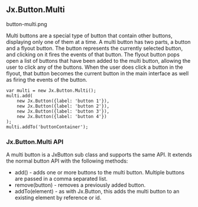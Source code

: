 ## Jx.Button.Multi ##

button-multi.png

Multi buttons are a special type of button that contain other buttons, displaying only one of them at a time.  A multi button has two parts, a button and a flyout button.  The button represents the currently selected button, and clicking on it fires the events of that button.  The flyout button pops open a list of buttons that have been added to the multi button, allowing the user to click any of the buttons.  When the user does click a button in the flyout, that button becomes the current button in the main interface as well as firing the events of the button.

```
var multi = new Jx.Button.Multi();
multi.add(
    new Jx.Button({label: 'button 1'}),
    new Jx.Button({label: 'button 2'}),
    new Jx.Button({label: 'button 3'}),
    new Jx.Button({label: 'button 4'})
);
multi.addTo('buttonContainer');
```

### Jx.Button.Multi API ###

A multi button is a JxButton sub class and supports the same API.  It extends the normal button API with the following methods:

  * add() - adds one or more buttons to the multi button.  Multiple buttons are passed in a comma separated list.
  * remove(button) - removes a previously added button.
  * addTo(element) - as with Jx.Button, this adds the multi button to an existing element by reference or id.